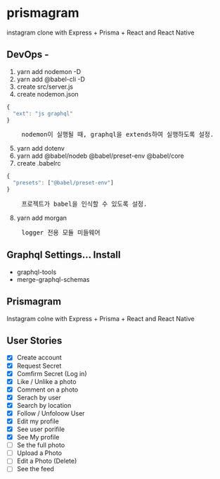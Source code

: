 # prismagram

instagram clone with Express + Prisma + React and React Native

## DevOps -

1. yarn add nodemon -D
2. yarn add @babel-cli -D
3. create src/server.js
4. create nodemon.json

```js
{
  "ext": "js graphql"
}
```

<pre>
    nodemon이 실행될 때, graphql을 extends하여 실행하도록 설정.
</pre>

5. yarn add dotenv
6. yarn add @babel/nodeb @babel/preset-env @babel/core
7. create .babelrc

```js
{
  "presets": ["@babel/preset-env"]
}

```

<pre>
    프로젝트가 babel을 인식할 수 있도록 설정.
</pre>

8. yarn add morgan

<pre>
    logger 전용 모듈 미들웨어
</pre>

## Graphql Settings... Install

- graphql-tools
- merge-graphql-schemas

## Prismagram

Instagram colne with Express + Prisma + React and React Native

## User Stories

- [x] Create account
- [x] Request Secret
- [x] Comfirm Secret (Log in)
- [x] Like / Unlike a photo
- [x] Comment on a photo
- [x] Serach by user
- [x] Search by location
- [x] Follow / Unfoloow User
- [x] Edit my profile
- [x] See user porifile
- [x] See My profile
- [ ] Se the full photo
- [ ] Upload a Photo
- [ ] Edit a Photo (Delete)
- [ ] See the feed
